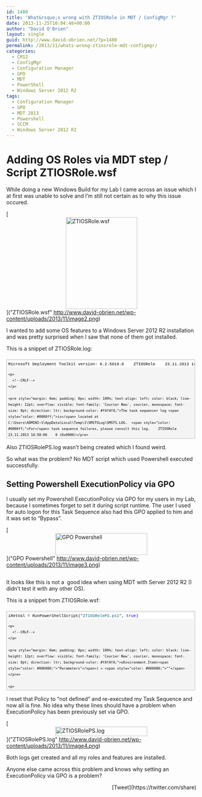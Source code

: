 ```yaml
---
id: 1480
title: 'What&rsquo;s wrong with ZTIOSRole in MDT / ConfigMgr ?'
date: 2013-11-25T10:04:48+00:00
author: "David O'Brien"
layout: single
guid: http://www.david-obrien.net/?p=1480
permalink: /2013/11/whats-wrong-ztiosrole-mdt-configmgr/
categories:
  - CM12
  - ConfigMgr
  - Configuration Manager
  - GPO
  - MDT
  - PowerShell
  - Windows Server 2012 R2
tags:
  - Configuration Manager
  - GPO
  - MDT 2013
  - Powershell
  - SCCM
  - Windows Server 2012 R2
---
```

# Adding OS Roles via MDT step / Script ZTIOSRole.wsf

While doing a new Windows Build for my Lab I came across an issue which I at first was unable to solve and I’m still not certain as to why this issue occured.

[<img style="margin-right: auto; margin-left: auto; float: none; display: block;" title="ZTIOSRole.wsf" alt="ZTIOSRole.wsf" src="http://www.david-obrien.net/wp-content/uploads/2013/11/image_thumb2.png" width="189" height="243" border="0" />]("ZTIOSRole.wsf" http://www.david-obrien.net/wp-content/uploads/2013/11/image2.png)

I wanted to add some OS features to a Windows Server 2012 R2 installation and was pretty surprised when I saw that none of them got installed.

This is a snippet of ZTIOSRole.log:

<div id="codeSnippetWrapper" style="margin: 20px 0px 10px; padding: 4px; border: 1px solid silver; width: 97.5%; text-align: left; line-height: 12pt; overflow: auto; font-family: 'Courier New', courier, monospace; font-size: 8pt; cursor: text; direction: ltr; max-height: 200px; background-color: #f4f4f4;">
  <div id="codeSnippet" style="padding: 0px; width: 100%; text-align: left; color: black; line-height: 12pt; overflow: visible; font-family: 'Courier New', courier, monospace; font-size: 8pt; direction: ltr; background-color: #f4f4f4;">
    <pre style="margin: 0em; padding: 0px; width: 100%; text-align: left; color: black; line-height: 12pt; overflow: visible; font-family: 'Courier New', courier, monospace; font-size: 8pt; direction: ltr; background-color: white;">Microsoft Deployment Toolkit version: 6.2.5019.0    ZTIOSRole    23.11.2013 14:58:06    0 (0x0000)</pre>
    
    <p>
      <!--CRLF-->
    </p>
    
    <pre style="margin: 0em; padding: 0px; width: 100%; text-align: left; color: black; line-height: 12pt; overflow: visible; font-family: 'Courier New', courier, monospace; font-size: 8pt; direction: ltr; background-color: #f4f4f4;">The task sequencer log <span style="color: #0000ff;">is</span> located at C:\Users\ADMINI~1\AppData\Local\Temp\1\SMSTSLog\SMSTS.LOG.  <span style="color: #0000ff;">For</span> task sequence failures, please consult this log.    ZTIOSRole    23.11.2013 14:58:06    0 (0x0000)</pre>
    
    <p>
      <!--CRLF-->
    </p>
    
    <pre style="margin: 0em; padding: 0px; width: 100%; text-align: left; color: black; line-height: 12pt; overflow: visible; font-family: 'Courier New', courier, monospace; font-size: 8pt; direction: ltr; background-color: white;">Roles will be installed.    ZTIOSRole    23.11.2013 14:58:06    0 (0x0000)</pre>
    
    <p>
      <!--CRLF-->
    </p>
    
    <pre style="margin: 0em; padding: 0px; width: 100%; text-align: left; color: black; line-height: 12pt; overflow: visible; font-family: 'Courier New', courier, monospace; font-size: 8pt; direction: ltr; background-color: #f4f4f4;">No items were specified <span style="color: #0000ff;">in</span> variable OSRoles.    ZTIOSRole    23.11.2013 14:58:07    0 (0x0000)</pre>
    
    <p>
      <!--CRLF-->
    </p>
    
    <pre style="margin: 0em; padding: 0px; width: 100%; text-align: left; color: black; line-height: 12pt; overflow: visible; font-family: 'Courier New', courier, monospace; font-size: 8pt; direction: ltr; background-color: white;">No items were specified <span style="color: #0000ff;">in</span> variable OSRoleServices.    ZTIOSRole    23.11.2013 14:58:07    0 (0x0000)</pre>
    
    <p>
      <!--CRLF-->
    </p>
    
    <pre style="margin: 0em; padding: 0px; width: 100%; text-align: left; color: black; line-height: 12pt; overflow: visible; font-family: 'Courier New', courier, monospace; font-size: 8pt; direction: ltr; background-color: #f4f4f4;">Features specified <span style="color: #0000ff;">in</span> Feature:    ZTIOSRole    23.11.2013 14:58:07    0 (0x0000)</pre>
    
    <p>
      <!--CRLF-->
    </p>
    
    <pre style="margin: 0em; padding: 0px; width: 100%; text-align: left; color: black; line-height: 12pt; overflow: visible; font-family: 'Courier New', courier, monospace; font-size: 8pt; direction: ltr; background-color: white;">  NET-Framework-Core    ZTIOSRole    23.11.2013 14:58:07    0 (0x0000)</pre>
    
    <p>
      <!--CRLF-->
    </p>
    
    <pre style="margin: 0em; padding: 0px; width: 100%; text-align: left; color: black; line-height: 12pt; overflow: visible; font-family: 'Courier New', courier, monospace; font-size: 8pt; direction: ltr; background-color: #f4f4f4;">No items were specified <span style="color: #0000ff;">in</span> variable OptionalOSRoles.    ZTIOSRole    23.11.2013 14:58:07    0 (0x0000)</pre>
    
    <p>
      <!--CRLF-->
    </p>
    
    <pre style="margin: 0em; padding: 0px; width: 100%; text-align: left; color: black; line-height: 12pt; overflow: visible; font-family: 'Courier New', courier, monospace; font-size: 8pt; direction: ltr; background-color: white;">No items were specified <span style="color: #0000ff;">in</span> variable OptionalOSRoleServices.    ZTIOSRole    23.11.2013 14:58:07    0 (0x0000)</pre>
    
    <p>
      <!--CRLF-->
    </p>
    
    <pre style="margin: 0em; padding: 0px; width: 100%; text-align: left; color: black; line-height: 12pt; overflow: visible; font-family: 'Courier New', courier, monospace; font-size: 8pt; direction: ltr; background-color: #f4f4f4;">No items were specified <span style="color: #0000ff;">in</span> variable OptionalOSFeatures.    ZTIOSRole    23.11.2013 14:58:07    0 (0x0000)</pre>
    
    <p>
      <!--CRLF-->
    </p>
    
    <pre style="margin: 0em; padding: 0px; width: 100%; text-align: left; color: black; line-height: 12pt; overflow: visible; font-family: 'Courier New', courier, monospace; font-size: 8pt; direction: ltr; background-color: white;">ZTI Heartbeat: Processing roles (0% complete    ZTIOSRole    23.11.2013 14:58:07    0 (0x0000)</pre>
    
    <p>
      <!--CRLF-->
    </p>
    
    <pre style="margin: 0em; padding: 0px; width: 100%; text-align: left; color: black; line-height: 12pt; overflow: visible; font-family: 'Courier New', courier, monospace; font-size: 8pt; direction: ltr; background-color: #f4f4f4;"><span style="color: #0000ff;">Property</span> Parameters <span style="color: #0000ff;">is</span> now = -FeatureName NET-Framework-Core    ZTIOSRole    23.11.2013 14:58:07    0 (0x0000)</pre>
    
    <p>
      <!--CRLF-->
    </p>
    
    <pre style="margin: 0em; padding: 0px; width: 100%; text-align: left; color: black; line-height: 12pt; overflow: visible; font-family: 'Courier New', courier, monospace; font-size: 8pt; direction: ltr; background-color: white;">Using a local <span style="color: #0000ff;">or</span> mapped drive, no connection <span style="color: #0000ff;">is</span> required.    ZTIOSRole    23.11.2013 14:58:07    0 (0x0000)</pre>
    
    <p>
      <!--CRLF-->
    </p>
    
    <pre style="margin: 0em; padding: 0px; width: 100%; text-align: left; color: black; line-height: 12pt; overflow: visible; font-family: 'Courier New', courier, monospace; font-size: 8pt; direction: ltr; background-color: #f4f4f4;">Copying source files locally from E:\Deploy\Operating Systems\WS2012R2\sources\sxs    ZTIOSRole    23.11.2013 14:58:07    0 (0x0000)</pre>
    
    <p>
      <!--CRLF-->
    </p>
    
    <pre style="margin: 0em; padding: 0px; width: 100%; text-align: left; color: black; line-height: 12pt; overflow: visible; font-family: 'Courier New', courier, monospace; font-size: 8pt; direction: ltr; background-color: white;"><span style="color: #0000ff;">Property</span> Parameters <span style="color: #0000ff;">is</span> now = -FeatureName NET-Framework-Core -Source <span style="color: #006080;">"C:\MININT\sources\X64"</span>    ZTIOSRole    23.11.2013 14:58:14    0 (0x0000)</pre>
    
    <p>
      <!--CRLF-->
    </p>
    
    <pre style="margin: 0em; padding: 0px; width: 100%; text-align: left; color: black; line-height: 12pt; overflow: visible; font-family: 'Courier New', courier, monospace; font-size: 8pt; direction: ltr; background-color: #f4f4f4;">PowerShell version detected: 4.0    ZTIOSRole    23.11.2013 14:58:14    0 (0x0000)</pre>
    
    <p>
      <!--CRLF-->
    </p>
    
    <pre style="margin: 0em; padding: 0px; width: 100%; text-align: left; color: black; line-height: 12pt; overflow: visible; font-family: 'Courier New', courier, monospace; font-size: 8pt; direction: ltr; background-color: white;">About <span style="color: #0000ff;">to</span> run: <span style="color: #006080;">"E:\Deploy\Tools\Modules\Microsoft.BDD.TaskSequenceModule\Microsoft.BDD.TaskSequencePSHost40.exe"</span> <span style="color: #006080;">"E:\Deploy\Scripts\ZTIOSRolePS.ps1"</span> <span style="color: #006080;">"C:\MININT\SMSOSD\OSDLOGS"</span> -FeatureName NET-Framework-Core -Source <span style="color: #006080;">"C:\MININT\sources\X64"</span>    ZTIOSRole    23.11.2013 14:58:14    0 (0x0000)</pre>
    
    <p>
      <!--CRLF-->
    </p>
    
    <pre style="margin: 0em; padding: 0px; width: 100%; text-align: left; color: black; line-height: 12pt; overflow: visible; font-family: 'Courier New', courier, monospace; font-size: 8pt; direction: ltr; background-color: #f4f4f4;"><span style="color: #0000ff;">Property</span> Parameters <span style="color: #0000ff;">is</span> now =     ZTIOSRole    23.11.2013 14:58:16    0 (0x0000)</pre>
    
    <p>
      <!--CRLF-->
    </p>
    
    <pre style="margin: 0em; padding: 0px; width: 100%; text-align: left; color: black; line-height: 12pt; overflow: visible; font-family: 'Courier New', courier, monospace; font-size: 8pt; direction: ltr; background-color: white;"><span style="color: #0000ff;">ERROR</span> - NET-Framework-Core role processing via PowerShell failed, rc = 10904    ZTIOSRole    23.11.2013 14:58:16    0 (0x0000)</pre>
    
    <p>
      <!--CRLF-->
    </p>
    
    <pre style="margin: 0em; padding: 0px; width: 100%; text-align: left; color: black; line-height: 12pt; overflow: visible; font-family: 'Courier New', courier, monospace; font-size: 8pt; direction: ltr; background-color: #f4f4f4;"><span style="color: #0000ff;">Property</span> InstalledRoles001 <span style="color: #0000ff;">is</span> now = NET-FRAMEWORK-CORE    ZTIOSRole    23.11.2013 14:58:16    0 (0x0000)</pre>
    
    <p>
      <!--CRLF-->
    </p>
    
    <pre style="margin: 0em; padding: 0px; width: 100%; text-align: left; color: black; line-height: 12pt; overflow: visible; font-family: 'Courier New', courier, monospace; font-size: 8pt; direction: ltr; background-color: white;">One <span style="color: #0000ff;">or</span> more roles were <span style="color: #0000ff;">not</span> processed successfully    ZTIOSRole    23.11.2013 14:58:16    0 (0x0000)</pre>
    
    <p>
      <!--CRLF-->
    </p>
    
    <pre style="margin: 0em; padding: 0px; width: 100%; text-align: left; color: black; line-height: 12pt; overflow: visible; font-family: 'Courier New', courier, monospace; font-size: 8pt; direction: ltr; background-color: #f4f4f4;">FAILURE: 1: Server Blue Role Processing    ZTIOSRole    23.11.2013 14:58:16    0 (0x0000)</pre>
    
    <p>
      <!--CRLF-->
    </p>
    
    <pre style="margin: 0em; padding: 0px; width: 100%; text-align: left; color: black; line-height: 12pt; overflow: visible; font-family: 'Courier New', courier, monospace; font-size: 8pt; direction: ltr; background-color: white;">ZTIOSRole processing completed successfully.    ZTIOSRole    23.11.2013 14:58:16    0 (0x0000)</pre>
    
    <p>
      <!--CRLF-->
    </p>
  </div>
</div>

Also ZTIOSRolePS.log wasn’t being created which I found weird.

So what was the problem? No MDT script which used Powershell executed successfully.

## Setting Powershell ExecutionPolicy via GPO

I usually set my Powershell ExecutionPolicy via GPO for my users in my Lab, because I sometimes forget to set it during script runtime. The user I used for auto logon for this Task Sequence also had this GPO applied to him and it was set to “Bypass”.

[<img style="margin-right: auto; margin-left: auto; float: none; display: block;" title="GPO Powershell" alt="GPO Powershell" src="http://www.david-obrien.net/wp-content/uploads/2013/11/image_thumb3.png" width="244" height="58" border="0" />]("GPO Powershell" http://www.david-obrien.net/wp-content/uploads/2013/11/image3.png)

## 

It looks like this is not a  good idea when using MDT with Server 2012 R2 (I didn’t test it with any other OS).

This is a snippet from ZTIOSRole.wsf:

<div id="codeSnippetWrapper" style="margin: 20px 0px 10px; padding: 4px; border: 1px solid silver; width: 97.5%; text-align: left; line-height: 12pt; overflow: auto; font-family: 'Courier New', courier, monospace; font-size: 8pt; cursor: text; direction: ltr; max-height: 200px; background-color: #f4f4f4;">
  <div id="codeSnippet" style="padding: 0px; width: 100%; text-align: left; color: black; line-height: 12pt; overflow: visible; font-family: 'Courier New', courier, monospace; font-size: 8pt; direction: ltr; background-color: #f4f4f4;">
    <pre style="margin: 0em; padding: 0px; width: 100%; text-align: left; color: black; line-height: 12pt; overflow: visible; font-family: 'Courier New', courier, monospace; font-size: 8pt; direction: ltr; background-color: white;">iRetVal = RunPowerShellScript(<span style="color: #006080;">"ZTIOSRolePS.ps1"</span>, <span style="color: #0000ff;">true</span>)</pre>
    
    <p>
      <!--CRLF-->
    </p>
    
    <pre style="margin: 0em; padding: 0px; width: 100%; text-align: left; color: black; line-height: 12pt; overflow: visible; font-family: 'Courier New', courier, monospace; font-size: 8pt; direction: ltr; background-color: #f4f4f4;">oEnvironment.Item(<span style="color: #006080;">"Parameters"</span>) = <span style="color: #006080;">""</span></pre>
    
    <p>
      <!--CRLF-->
    </p>
  </div>
</div>

I reset that Policy to “not defined” and re-executed my Task Sequence and now all is fine. No idea why these lines should have a problem when ExecutionPolicy has been previously set via GPO.

[<img style="margin-right: auto; margin-left: auto; float: none; display: block;" title="ZTIOSRolePS.log" alt="ZTIOSRolePS.log" src="http://www.david-obrien.net/wp-content/uploads/2013/11/image_thumb4.png" width="244" height="25" border="0" />]("ZTIOSRolePS.log" http://www.david-obrien.net/wp-content/uploads/2013/11/image4.png)

Both logs get created and all my roles and features are installed.
  
Anyone else came across this problem and knows why setting an ExecutionPolicy via GPO is a problem? 

<div style="float: right; margin-left: 10px;">
  [Tweet](https://twitter.com/share)
</div>

